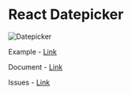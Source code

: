 # React Datepicker

![Datepicker](https://github.com/shinyj1991/react-datepicker/raw/main/package/public/readme-1.png)

Example - [Link](https://shinyongjun.com/react-datepicker/example)

Document - [Link](https://shinyongjun.com/react-datepicker/document)

Issues - [Link](https://github.com/shinyj1991/react-datepicker/issues)
